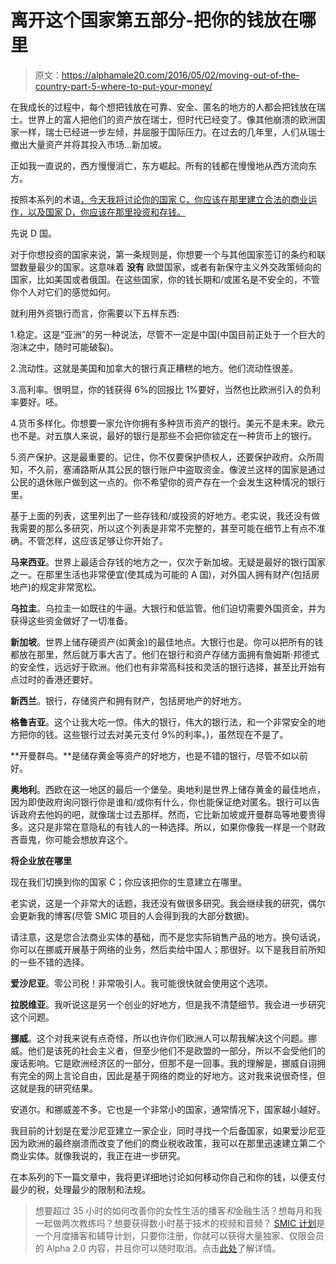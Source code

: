 # 离开这个国家第五部分-把你的钱放在哪里

> 原文：<https://alphamale20.com/2016/05/02/moving-out-of-the-country-part-5-where-to-put-your-money/>

在我成长的过程中，每个想把钱放在可靠、安全、匿名的地方的人都会把钱放在瑞士。世界上的富人把他们的资产放在瑞士，但时代已经变了。像其他崩溃的欧洲国家一样，瑞士已经进一步左倾，并屈服于国际压力。在过去的几年里，人们从瑞士撤出大量资产并将其投入市场...新加坡。

正如我一直说的，西方慢慢消亡，东方崛起。所有的钱都在慢慢地从西方流向东方。

按照本系列的术语[，今天我将讨论你的国家 C，你应该在那里建立合法的商业运作，以及国家 D，你应该在那里投资和存钱。](https://calebjonesblog.com/moving-out-of-the-country-part-1/)

先说 D 国。

对于你想投资的国家来说，第一条规则是，你想要一个与其他国家签订的条约和联盟数量最少的国家。这意味着 **没有** 欧盟国家，或者有新保守主义外交政策倾向的国家，比如美国或者俄国。在这些国家，你的钱长期和/或匿名是不安全的，不管你个人对它们的感觉如何。

就利用外资银行而言，你需要以下五样东西:

1.稳定。这是“亚洲”的另一种说法，尽管不一定是中国(中国目前正处于一个巨大的泡沫之中，随时可能破裂)。

2.流动性。这就是美国和加拿大的银行真正糟糕的地方。他们流动性很差。

3.高利率。很明显，你的钱获得 6%的回报比 1%要好，当然也比欧洲引入的负利率要好。呸。

4.货币多样化。你想要一家允许你拥有多种货币资产的银行。美元不是未来。欧元也不是。对五旗人来说，最好的银行是那些不会把你锁定在一种货币上的银行。

5.资产保护。这是最重要的。记住，你不仅要保护债权人，还要保护政府。众所周知，不久前，塞浦路斯从其公民的银行账户中盗取资金。像波兰这样的国家是通过公民的退休账户做到这一点的。你不希望你的资产存在一个会发生这种情况的银行里。

基于上面的列表，这里列出了一些存钱和/或投资的好地方。老实说，我还没有做我需要的那么多研究，所以这个列表是非常不完整的，甚至可能在细节上有点不准确。不管怎样，这应该足够让你开始了。

**马来西亚**。世界上最适合存钱的地方之一，仅次于新加坡。无疑是最好的银行国家之一。在那里生活也非常便宜(使其成为可能的 A 国)，对外国人拥有财产(包括房地产)的规定非常宽松。

**乌拉圭**。乌拉圭一如既往的牛逼。大银行和低监管。他们迫切需要外国资金，并为获得这些资金做好了一切准备。

**新加坡**。世界上储存硬资产(如黄金)的最佳地点。大银行也是。你可以把所有的钱都放在那里，然后就万事大吉了。他们在银行和资产存储方面拥有詹姆斯·邦德式的安全性，远远好于欧洲。他们也有非常高科技和灵活的银行选择，甚至比开始有点过时的香港还要好。

**新西兰**。银行，存储资产和拥有财产，包括房地产的好地方。

**格鲁吉亚**。这个让我大吃一惊。伟大的银行，伟大的银行法，和一个非常安全的地方把你的钱。这些银行过去对美元支付 9%的利率。)，虽然现在不是了。

**开曼群岛。**是储存黄金等资产的好地方，也是不错的银行，尽管不如以前好。

**奥地利**。西欧在这一地区的最后一个堡垒。奥地利是世界上储存黄金的最佳地点，因为即使政府询问银行你是谁和/或你有什么，你也能保证绝对匿名。银行可以告诉政府去他妈的吧，就像瑞士过去那样。然而，它比新加坡或开曼群岛等地要贵得多。这只是非常在意隐私的有钱人的一种选择。所以，如果你像我一样是一个财政吝啬鬼，你可能会想放弃这个。

**将企业放在哪里**

现在我们切换到你的国家 C；你应该把你的生意建立在哪里。

老实说，这是一个非常大的话题，我还没有做很多研究。我会继续我的研究，偶尔会更新我的博客(尽管 SMIC 项目的人会得到我的大部分数据)。

请注意，这是您合法商业实体的基础，而不是您实际销售产品的地方。换句话说，你可以在挪威开展基于网络的业务，然后卖给中国人；那很好。以下是我目前所知的一些不错的选择。

**爱沙尼亚**。零公司税！非常吸引人。我可能很快就会使用这个选项。

**拉脱维亚**。我听说这是另一个创业的好地方，但是我不清楚细节。我会进一步研究这个问题。

**挪威**。这个对我来说有点奇怪，所以也许你们欧洲人可以帮我解决这个问题。挪威。他们是该死的社会主义者，但至少他们不是欧盟的一部分，所以不会受他们的废话影响。它是欧洲经济区的一部分，但那不是一回事。我的理解是，挪威自诩拥有完全的网上言论自由，因此是基于网络的商业的好地方。这对我来说很奇怪，但这就是我的研究结果。

安道尔。和挪威差不多。它也是一个非常小的国家，通常情况下，国家越小越好。

我目前的计划是在爱沙尼亚建立一家企业，同时寻找一个后备国家，如果爱沙尼亚因为欧洲的最终崩溃而改变了他们的商业税收政策，我可以在那里迅速建立第二个商业实体。就像我说的，我正在进一步研究。

在本系列的下一篇文章中，我将更详细地讨论如何移动你自己和你的钱，以便支付最少的税，处理最少的限制和法规。

> 想要超过 35 小时的如何改善你的女性生活的播客*和*金融生活？想每月和我一起做两次教练吗？想要获得数小时基于技术的视频和音频？ [SMIC 计划](https://alphamale20.kartra.com/page/vIL17)是一个月度播客和辅导计划，只要你注册，你就可以获得大量独家、仅限会员的 Alpha 2.0 内容，并且你可以随时取消。点击[此处](https://alphamale20.kartra.com/page/vIL17)了解详情。
> 
> 